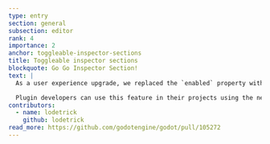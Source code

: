 ```yaml
---
type: entry
section: general
subsection: editor
rank: 4
importance: 2
anchor: toggleable-inspector-sections
title: Toggleable inspector sections
blockquote: Go Go Inspector Section!
text: |
  As a user experience upgrade, we replaced the `enabled` property within groups with an intuitive checkbox beside the section name. You can now easily see which sections are enabled, even collapsed ones.

  Plugin developers can use this feature in their projects using the new [`PROPERTY_HINT_GROUP_ENABLE`](https://docs.godotengine.org/en/4.5/classes/class_@globalscope.html#class-globalscope-constant-property-hint-group-enable).
contributors:
  - name: lodetrick
    github: lodetrick
read_more: https://github.com/godotengine/godot/pull/105272
---
```

